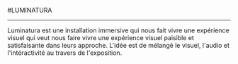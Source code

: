 #LUMINATURA

---

Luminatura est une installation immersive qui nous fait vivre une expérience visuel qui veut nous faire vivre une expérience visuel paisible et satisfaisante dans leurs approche. L'idée est de mélangé le visuel, l'audio et l'intéractivité au travers de l'exposition.

